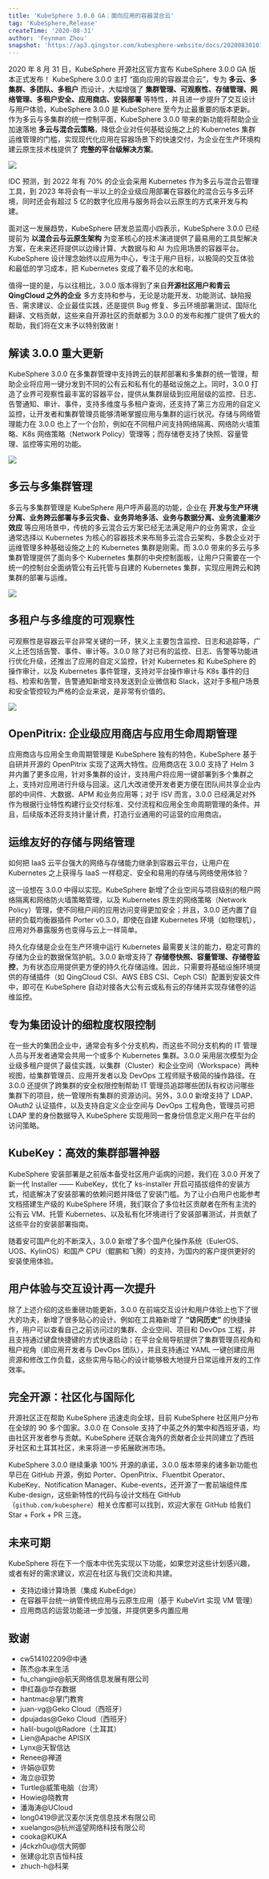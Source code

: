 ```yaml
---
title: 'KubeSphere 3.0.0 GA：面向应用的容器混合云'
tag: 'KubeSphere,Release'
createTime: '2020-08-31'
author: 'Feynman Zhou'
snapshot: 'https://ap3.qingstor.com/kubesphere-website/docs/20200830101950.png'
---
```



2020 年 8 月 31 日，KubeSphere 开源社区官方宣布 KubeSphere 3.0.0 GA 版本正式发布！ KubeSphere 3.0.0 主打 “面向应用的容器混合云”，专为 **多云、多集群、多团队、多租户** 而设计，大幅增强了 **集群管理、可观察性、存储管理、网络管理、多租户安全、应用商店、安装部署** 等特性，并且进一步提升了交互设计与用户体验，KubeSphere 3.0.0 是 KubeSphere 至今为止最重要的版本更新。作为多云与多集群的统一控制平面，KubeSphere 3.0.0 带来的新功能将帮助企业加速落地 **多云与混合云策略**，降低企业对任何基础设施之上的 Kubernetes 集群运维管理的门槛，实现现代化应用在容器场景下的快速交付，为企业在生产环境构建云原生技术栈提供了 **完整的平台级解决方案**。

![](https://ap3.qingstor.com/kubesphere-website/docs/20200830234022.png)

IDC 预测，到 2022 年有 70% 的企业会采用 Kubernetes 作为多云与混合云管理工具，到 2023 年将会有一半以上的企业级应用部署在容器化的混合云与多云环境，同时还会有超过 5 亿的数字化应用与服务将会以云原生的方式来开发与构建。

面对这一发展趋势，KubeSphere 研发总监周小四表示，KubeSphere 3.0.0 已经提前为 **以混合云与云原生架构** 为变革核心的技术演进提供了最易用的工具型解决方案，在未来还将提供以边缘计算、大数据与和 AI 为应用场景的容器平台。KubeSphere 设计理念始终以应用为中心，专注于用户目标，以极简的交互体验和最低的学习成本，把 Kubernetes 变成了看不见的水和电。

值得一提的是，与以往相比，3.0.0 版本得到了来自**开源社区用户和青云QingCloud 之外的企业** 多方支持和参与，无论是功能开发、功能测试、缺陷报告、需求建议、企业最佳实践，还是提供 Bug 修复、多云环境部署测试、国际化翻译、文档贡献，这些来自开源社区的贡献都为 3.0.0 的发布和推广提供了极大的帮助，我们将在文末予以特别致谢！

## 解读 3.0.0 重大更新

KubeSphere 3.0.0 在多集群管理中支持跨云的联邦部署和多集群的统一管理，帮助企业将应用一键分发到不同的公有云和私有化的基础设施之上。同时，3.0.0 打造了业界可观察性最丰富的容器平台，提供从集群层级到应用层级的监控、日志、告警通知、审计、事件，支持多维度与多租户查询，还支持了第三方应用的自定义监控，让开发者和集群管理员能够清晰掌握应用与集群的运行状况。存储与网络管理能力在 3.0.0 也上了一个台阶，例如在不同租户间支持网络隔离、网络防火墙策略、K8s 网络策略（Network Policy）管理等；而存储卷支持了快照、容量管理、监控等实用的功能。

![](https://ap3.qingstor.com/kubesphere-website/docs/20200831191531.png)

## 多云与多集群管理

多云与多集群管理是 KubeSphere 用户呼声最高的功能，企业在 **开发与生产环境分离、业务跨云部署与多云灾备、业务异地多活、业务与数据分离、业务流量潮汐效应** 等应用场景中，传统的多云混合云方案已经无法满足用户的业务需求，企业通常选择以 Kubernetes 为核心的容器技术来布局多云混合云架构，多数企业对于运维管理多种基础设施之上的 Kubernetes 集群是刚需。而 3.0.0 带来的多云与多集群管理提供了面向多个 Kubernetes 集群的中央控制面板，让用户只需要在一个统一的控制台全面纳管公有云托管与自建的 Kubernetes 集群，实现应用跨云和跨集群的部署与运维。

![](https://ap3.qingstor.com/kubesphere-website/docs/20200830101950.png)

## 多租户与多维度的可观察性

可观察性是容器云平台非常关键的一环，狭义上主要包含监控、日志和追踪等，广义上还包括告警、事件、审计等。3.0.0 除了对已有的监控、日志、告警等功能进行优化升级，还推出了应用的自定义监控，针对 Kubernetes 和 KubeSphere 的操作审计，以及 Kubernetes 事件管理，支持对平台操作审计与 K8s 事件的归档、检索和告警，告警通知新增支持发送到企业微信和 Slack，这对于多租户场景和安全管控较为严格的企业来说，是非常有价值的。

![](https://ap3.qingstor.com/kubesphere-website/docs/20200830102226.png)


## OpenPitrix: 企业级应用商店与应用生命周期管理

应用商店与应用全生命周期管理是 KubeSphere 独有的特色，KubeSphere 基于自研并开源的 OpenPitrix 实现了这两大特性。应用商店在 3.0.0 支持了 Helm 3 并内置了更多应用，针对多集群的设计，支持用户将应用一键部署到多个集群之上，支持对应用进行升级与回滚。这几大改进使开发者更方便在团队间共享企业内部的中间件、大数据、APM 和业务应用等；对于 ISV 而言，3.0.0 已经满足对外作为根据行业特性构建行业交付标准、交付流程和应用全生命周期管理的条件。并且，后续版本还将支持计量计费，打造行业通用的可运营的应用商店。

## 运维友好的存储与网络管理

如何把 IaaS 云平台强大的网络与存储能力继承到容器云平台，让用户在 Kubernetes 之上获得与 IaaS 一样稳定、安全和易用的存储与网络使用体验？

这一设想在 3.0.0 中得以实现。KubeSphere 新增了企业空间与项目级别的租户网络隔离和网络防火墙策略管理，以及 Kubernetes 原生的网络策略（Network Policy）管理，使不同租户间的应用访问变得更加安全；并且，3.0.0 还内置了自研的负载均衡器插件 Porter v0.3.0，即使在自建 Kubernetes 环境（如物理机），应用对外暴露服务也变得与云上一样简单。


持久化存储是企业在生产环境中运行 Kubernetes 最需要关注的能力，稳定可靠的存储为企业的数据保驾护航。3.0.0 新增支持了 **存储卷快照、容量管理、存储卷监控**，为有状态应用提供更方便的持久化存储运维。因此，只需要将基础设施环境提供的存储插件（如 QingCloud CSI、AWS EBS CSI、Ceph CSI）配置到安装文件中，即可在 KubeSphere 自动对接各大公有云或私有云的存储并实现存储卷的运维监控。


## 专为集团设计的细粒度权限控制

在一些大的集团企业中，通常会有多个分支机构，而这些不同分支机构的 IT 管理人员与开发者通常会共用一个或多个 Kubernetes 集群。3.0.0 采用层次模型为企业级多租户提供了最佳实践，以集群（Cluster）和企业空间（Workspace）两种视图，给集群管理员、应用开发者以及 DevOps 工程师赋予极简的操作路径。在 3.0.0 还提供了跨集群的安全权限控制帮助 IT 管理员追踪哪些团队有权访问哪些集群下的项目，统一管理所有集群的资源访问。另外，3.0.0 新增支持了 LDAP、OAuth2 认证插件，以及支持自定义企业空间与 DevOps 工程角色，管理员可把 LDAP 里的身份数据导入 KubeSphere 实现用同一套身份信息定义用户在平台的访问策略。


## KubeKey：高效的集群部署神器

KubeSphere 安装部署是之前版本备受社区用户诟病的问题，我们在 3.0.0 开发了新一代 Installer —— KubeKey，优化了 ks-installer 开启可插拔组件的安装方式，彻底解决了安装部署的依赖问题并降低了安装门槛。为了让小白用户也能参考文档搭建生产级的 KubeSphere 环境，我们联合了多位社区贡献者在所有主流的公有云 VM、托管 Kubernetes、以及私有化环境进行了安装部署测试，并贡献了这些平台的安装部署指南。

随着安可国产化的不断深入，3.0.0 新增了多个国产化操作系统（EulerOS、UOS、KylinOS）和国产 CPU（鲲鹏和飞腾）的支持，为国内的客户提供更好的安装使用体验。

## 用户体验与交互设计再一次提升

除了上述介绍的这些重磅功能更新，3.0.0 在前端交互设计和用户体验上也下了很大的功夫，新增了很多贴心的设计。例如在工具箱新增了 **“访问历史”** 的快捷操作，用户可以查看自己之前访问过的集群、企业空间、项目和 DevOps 工程，并且支持通过键盘快捷键的方式快速启动；在平台全局导航提供了集群管理员视角和租户视角（即应用开发者与 DevOps 团队），并且支持通过 YAML 一键创建应用资源和修改工作负载，这些实用与贴心的设计能够极大地提升日常运维开发的工作效率。


## 完全开源：社区化与国际化

开源社区正在帮助 KubeSphere 迅速走向全球，目前 KubeSphere 社区用户分布在全球的 90 多个国家。3.0.0 在 Console 支持了中英之外的繁中和西班牙语，均由社区开发者参与贡献。KubeSphere 还联合海外的贡献者企业共同建立了西班牙社区和土耳其社区，未来将进一步拓展欧洲市场。

KubeSphere 3.0.0 继续秉承 100% 开源的承诺，3.0.0 版本带来的诸多新功能也早已在 GitHub 开源，例如 Porter、OpenPitrix、Fluentbit Operator、 KubeKey、Notification Manager、Kube-events，还开源了一套前端组件库 Kube-design，这些新特性的代码与设计文档在 GitHub（`github.com/kubesphere`）相关仓库都可以找到，欢迎大家在 GitHub 给我们 Star + Fork + PR 三连。

## 未来可期

KubeSphere 将在下一个版本中优先实现以下功能，如果您对这些计划感兴趣，或者有好的需求建议，欢迎在社区与我们交流和共建。

- 支持边缘计算场景（集成 KubeEdge）
- 在容器平台统一纳管传统应用与云原生应用（基于 KubeVirt 实现 VM 管理）
- 应用商店的运营功能进一步加强，并提供更多内置应用

## 致谢

- cw514102209@中通
- 陈杰@本来生活
- fu_changjie@航天网络信息发展有限公司
- 申红磊@华存数据
- hantmac@掌门教育
- juan-vg@Geko Cloud（西班牙）
- dpujadas@Geko Cloud（西班牙）
- halil-bugol@Radore（土耳其）
- Lien@Apache APISIX
- Lynx@天智信达
- Renee@禅道
- 许娟@驭势
- 海立@驭势
- Turtle@威策电脑（台湾）
- Howie@晓教育
- 潘海涛@UCloud
- long0419@武汉麦尔沃克信息技术有限公司
- xuelangos@杭州遥望网络科技有限公司
- cooka@KUKA
- j4ckzh0u@信大网御
- 张建@北京吉恒科技
- zhuch-h@科莱
